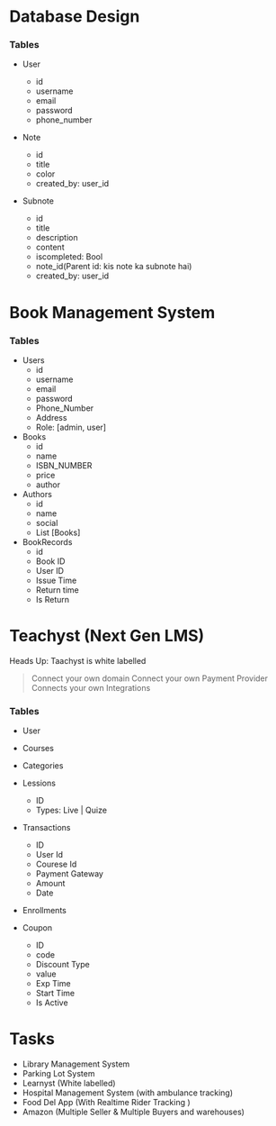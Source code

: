 # Database Design

### Tables

- User

  - id
  - username
  - email
  - password
  - phone_number

- Note

  - id
  - title
  - color
  - created_by: user_id

- Subnote
  - id
  - title
  - description
  - content
  - iscompleted: Bool
  - note_id(Parent id: kis note ka subnote hai)
  - created_by: user_id

# Book Management System

### Tables

- Users
  - id
  - username
  - email
  - password
  - Phone_Number
  - Address
  - Role: [admin, user]
- Books
  - id
  - name
  - ISBN_NUMBER
  - price
  - author
- Authors
  - id
  - name
  - social
  - List [Books]
- BookRecords
  - id
  - Book ID
  - User ID
  - Issue Time
  - Return time
  - Is Return

# Teachyst (Next Gen LMS)

Heads Up: Taachyst is white labelled

> Connect your own domain
> Connect your own Payment Provider
> Connects your own Integrations

### Tables

- User
- Courses
- Categories
- Lessions

  - ID
  - Types: Live | Quize

- Transactions

  - ID
  - User Id
  - Courese Id
  - Payment Gateway
  - Amount
  - Date

- Enrollments

- Coupon
  - ID
  - code
  - Discount Type
  - value
  - Exp Time
  - Start Time
  - Is Active

# Tasks

- Library Management System
- Parking Lot System
- Learnyst (White labelled)
- Hospital Management System (with ambulance tracking)
- Food Del App (With Realtime Rider Tracking )
- Amazon (Multiple Seller & Multiple Buyers and warehouses)






